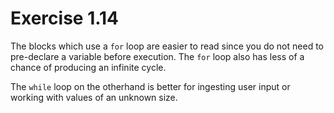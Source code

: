 # Exercise 1.14

The blocks which use a `for` loop are easier to read since you do not need to pre-declare a variable before execution. The `for` loop also has less of a chance of producing an infinite cycle.

The `while` loop on the otherhand is better for ingesting user input or working with values of an unknown size.
